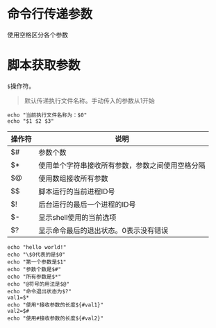 # 命令行传递参数
使用空格区分各个参数
# 脚本获取参数
`$`操作符。
> 默认传递执行文件名称。手动传入的参数从1开始
```
echo "当前执行文件名称为：$0"
echo "$1 $2 $3"
```
|操作符|说明|
|-|-|
|$#|参数个数|
|$*|使用单个字符串接收所有参数，参数之间使用空格分隔|
|$@|使用数组接收所有参数|
|$$|脚本运行的当前进程ID号|
|$!|后台运行的最后一个进程的ID号|
|$-|显示shell使用的当前选项|
|$?|显示命令最后的退出状态。0表示没有错误|
```
echo "hello world!"
echo "\$0代表的是$0"
echo "第一个参数是$1"
echo "参数个数是$#"
echo "所有参数是$*"
echo "@符号的用法是$@"
echo "命令退出状态为$?"
val1=$*
echo "使用*接收参数的长度${#val1}"
val2=$#
echo "使用#接收参数的长度${#val2}"
```
